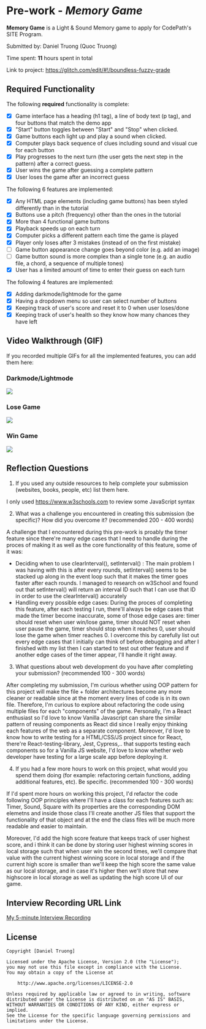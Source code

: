 # Pre-work - *Memory Game*

**Memory Game** is a Light & Sound Memory game to apply for CodePath's SITE Program. 

Submitted by: Daniel Truong (Quoc Truong)

Time spent: **11** hours spent in total

Link to project: https://glitch.com/edit/#!/boundless-fuzzy-grade

## Required Functionality

The following **required** functionality is complete:

* [x] Game interface has a heading (h1 tag), a line of body text (p tag), and four buttons that match the demo app
* [x] "Start" button toggles between "Start" and "Stop" when clicked. 
* [x] Game buttons each light up and play a sound when clicked. 
* [x] Computer plays back sequence of clues including sound and visual cue for each button
* [x] Play progresses to the next turn (the user gets the next step in the pattern) after a correct guess. 
* [x] User wins the game after guessing a complete pattern
* [x] User loses the game after an incorrect guess

The following 6 features are implemented:

* [x] Any HTML page elements (including game buttons) has been styled differently than in the tutorial
* [x] Buttons use a pitch (frequency) other than the ones in the tutorial
* [x] More than 4 functional game buttons
* [x] Playback speeds up on each turn
* [x] Computer picks a different pattern each time the game is played
* [x] Player only loses after 3 mistakes (instead of on the first mistake)
* [ ] Game button appearance change goes beyond color (e.g. add an image)
* [ ] Game button sound is more complex than a single tone (e.g. an audio file, a chord, a sequence of multiple tones)
* [x] User has a limited amount of time to enter their guess on each turn

The following 4 features are implemented:

- [x] Adding darkmode/lightmode for the game
- [x] Having a dropdown menu so user can select number of buttons  
- [x] Keeping track of user's score and reset it to 0 when user loses/done
- [x] Keeping track of user's health so they know how many chances they have left 

## Video Walkthrough (GIF)

If you recorded multiple GIFs for all the implemented features, you can add them here:
### Darkmode/Lightmode
![](https://im5.ezgif.com/tmp/ezgif-5-192c222fcb.gif)
### Lose Game
![](https://im5.ezgif.com/tmp/ezgif-5-b0c125c2e1.gif)
### Win Game
![](https://im5.ezgif.com/tmp/ezgif-5-5023d618ab.gif)

## Reflection Questions
1. If you used any outside resources to help complete your submission (websites, books, people, etc) list them here. 

I only used https://www.w3schools.com to review some JavaScript syntax

2. What was a challenge you encountered in creating this submission (be specific)? How did you overcome it? (recommended 200 - 400 words) 

A challenge that I encountered during this pre-work is proably the timer feature since there're many edge cases that I need to handle during the proces of making it as well as the core functionality of this feature, some of it was:
* Deciding when to use clearInterval(), setInterval() : The main problem I was having with this is after every rounds, setInterval() seems to be stacked up along in the event loop such that it makes the timer goes faster after each rounds. I managed to research on w3School and found out that setInterval() will return an interval ID such that I can use that ID in order to use the clearInterval() accurately
* Handling every possible edge cases: During the proces of completing this feature, after each testing I run, there'll always be edge cases that made the timer become inaccurate, some of those edge cases are: timer should reset when user win/lose game, timer should NOT reset when user pause the game, timer should stop when it reaches 0, user should lose the game when timer reaches 0. I overcome this by carefully list out every edge cases that I initially can think of before debugging and after I finished with my list then I can started to test out other feature and if another edge cases of the timer appear, I'll handle it right away.
 

3. What questions about web development do you have after completing your submission? (recommended 100 - 300 words) 

After completing my submission, I'm curious whether using OOP pattern for this project will make the file + folder architectures become any more cleaner or readable since at the moment every lines of code is in its own file. Therefore, I'm curious to explore about refactoring the code using multiple files for each "components" of the game. Personally, I'm a React enthusiast so I'd love to know Vanilla Javascript can share the similar pattern of reusing components as React did since I really enjoy thinking each features of the web as a separate component. Moreover, I'd love to know how to write testing for a HTML/CSS/JS project since for React, there're React-testing-library, Jest, Cypress,.. that supports testing each components so for a Vanilla JS website, I'd love to know whether web developer have testing for a large scale app before deploying it.

4. If you had a few more hours to work on this project, what would you spend them doing (for example: refactoring certain functions, adding additional features, etc). Be specific. (recommended 100 - 300 words) 

If I'd spent more hours on working this project, I'd refactor the code following OOP principles where I'll have a class for each features such as: Timer, Sound, Square with its properties are the corresponding DOM elemetns and inside those class I'll create another JS files that support the functionality of that object and at the end the class files will be much more readable and easier to maintain.

Moreover, I'd add the high score feature that keeps track of user highest score, and i think it can be done by storing user highest winning scores in local storage such that when user win the second times, we'll compare that value with the current highest winning score in local storage and if the current high score is smaller than we'll keep the high score the same value as our local storage, and in case it's higher then we'll store that new highscore in local storage as well as updating the high score UI of our game.


## Interview Recording URL Link

[My 5-minute Interview Recording](your-link-here)


## License

    Copyright [Daniel Truong]

    Licensed under the Apache License, Version 2.0 (the "License");
    you may not use this file except in compliance with the License.
    You may obtain a copy of the License at

        http://www.apache.org/licenses/LICENSE-2.0

    Unless required by applicable law or agreed to in writing, software
    distributed under the License is distributed on an "AS IS" BASIS,
    WITHOUT WARRANTIES OR CONDITIONS OF ANY KIND, either express or implied.
    See the License for the specific language governing permissions and
    limitations under the License.
